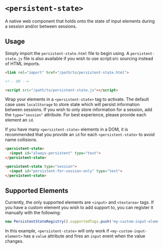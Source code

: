 # `<persistent-state>`

A native web component that holds onto the state of input elements during a 
session and/or between sessions.


## Usage

Simply import the `persistent-state.html` file to begin using. A `persistent-state.js`
file is also available if you wish to use script:src sourcing instead of HTML imports.

```html
<link rel="import" href="/path/to/persistent-state.html">

<!-- OR -->

<script src="/path/to/persistent-state.js"></script>
```

Wrap your elements in a `<persistent-state>` tag to activate. The default case
uses `localStorage` to store state which will persist information between sessions.
If you wish to only store information for a session, add the `type="session"` 
attribute. For best experience, please provide each element an `id`.

If you have many `<persistent-state>` elements in a DOM, it is recommended that 
you provide an `id` for each `<persistent-state>` to avoid name collisions.

```html
<persistent-state>
  <input id="always-persistent" type="text">
</persistent-state>

<persistent-state type="session">
  <input id="persistent-for-session-only" type="text">
</persistent-state>
```

## Supported Elements

Currently, the only supported elements are `<input>` and `<textarea>` tags.
If you have a custom element you wish to add support to, you can register it 
manually with the following:

```js
new PersistentStateRegistry().supportedTags.push('my-custom-input-element');
```

In this example, `<persistent-state>` will only work if `<my-custom-input-element>`
has a `value` attribute and fires an `input` event when the value changes. 
